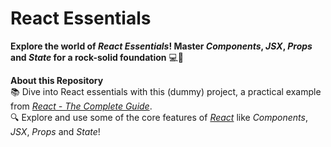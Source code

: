# React Essentials

__Explore the world of _React Essentials_! Master _Components_, _JSX_, _Props_ and _State_ for a rock-solid foundation__ 💻🚀

**About this Repository**<br />
📚 Dive into React essentials with this (dummy) project, a practical example from _[React - The Complete Guide](https://www.udemy.com/course/react-the-complete-guide-incl-redux/)_.<br />
🔍 Explore and use some of the core features of _[React](https://react.dev/)_ like _Components_, _JSX_, _Props_ and _State_!
